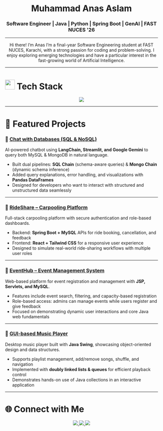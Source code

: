 <h1 align="center">Muhammad Anas Aslam</h1>
<h3 align="center">Software Engineer | Java | Python | Spring Boot | GenAI | FAST NUCES '26</h3>

---

<p align="center">
 Hi there! I’m Anas 
I’m a final-year Software Engineering student at FAST NUCES, Karachi, with a strong passion for coding and problem-solving. I enjoy exploring emerging technologies and have a particular interest in the fast-growing world of Artificial Intelligence.
</p>

---

# <img src="https://media2.giphy.com/media/QssGEmpkyEOhBCb7e1/giphy.gif" width="32px" /> Tech Stack

<p align="center">
  <img src="https://skillicons.dev/icons?i=java,python,spring,react,tailwind,mysql,postgresql,mongodb,docker,git,github,vscode,idea" />
</p>

---

# 📌 Featured Projects  

### 🔹 [Chat with Databases (SQL & NoSQL)](https://github.com/AnasAslam1908/Chat-With-Databases)  
AI-powered chatbot using **LangChain, Streamlit, and Google Gemini** to query both MySQL & MongoDB in natural language.  
- Built dual pipelines: **SQL Chain** (schema-aware queries) & **Mongo Chain** (dynamic schema inference)  
- Added query explanations, error handling, and visualizations with **Pandas DataFrames**  
- Designed for developers who want to interact with structured and unstructured data seamlessly  

---

### 🔹 [RideShare – Carpooling Platform](https://github.com/AnasAslam1908/RideShare-CarPool-)  
Full-stack carpooling platform with secure authentication and role-based dashboards.  
- Backend: **Spring Boot + MySQL** APIs for ride booking, cancellation, and feedback  
- Frontend: **React + Tailwind CSS** for a responsive user experience  
- Designed to simulate real-world ride-sharing workflows with multiple user roles  

---

### 🔹 [EventHub – Event Management System](https://github.com/AnasAslam1908/EventHub-JSP-Servlets-)  
Web-based platform for event registration and management with **JSP, Servlets, and MySQL**.  
- Features include event search, filtering, and capacity-based registration  
- Role-based access: admins can manage events while users register and give feedback  
- Focused on demonstrating dynamic user interactions and core Java web fundamentals  

---

### 🔹 [GUI-based Music Player](https://github.com/AnasAslam1908/JAVA-Swing-Music-Player)  
Desktop music player built with **Java Swing**, showcasing object-oriented design and data structures.  
- Supports playlist management, add/remove songs, shuffle, and navigation  
- Implemented with **doubly linked lists & queues** for efficient playback control  
- Demonstrates hands-on use of Java collections in an interactive application  

---

# 🌐 Connect with Me

<p align="center">
  <a href="https://www.linkedin.com/in/anasasl6021/" target="_blank">
    <img src="https://img.shields.io/badge/LinkedIn-0077B5?style=for-the-badge&logo=linkedin&logoColor=white"/>
  </a>
  <a href="mailto:anasaslam6021@gmail.com" target="_blank">
    <img src="https://img.shields.io/badge/Email-D14836?style=for-the-badge&logo=gmail&logoColor=white"/>
  </a>
  <a href="https://github.com/AnasAslam1908" target="_blank">
    <img src="https://img.shields.io/badge/GitHub-181717?style=for-the-badge&logo=github&logoColor=white"/>
  </a>
</p>
